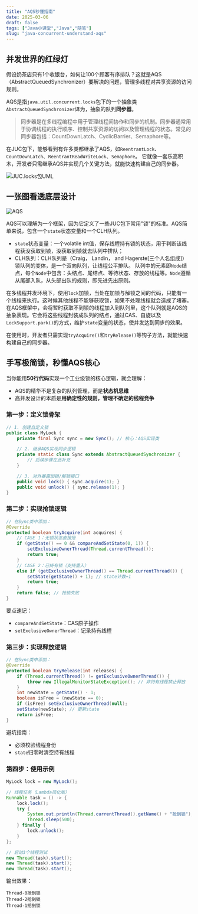 ```yaml
---
title: "AQS秒懂指南"
date: 2025-03-06
draft: false
tags: ["Java小课堂","Java","随笔"]
slug: "java-concurrent-understand-aqs"
---
```



## 并发世界的红绿灯
假设奶茶店只有1个收银台，如何让100个顾客有序排队？这就是AQS（AbstractQueuedSynchronizer）要解决的问题，管理多线程对共享资源的访问规则。

AQS是指`java.util.concurrent.locks`包下的一个抽象类`AbstractQueuedSynchronizer`译为，抽象的队列**同步器**。
> 同步器是在多线程编程中用于管理线程间协作和同步的机制。同步器通常用于协调线程的执行顺序、控制共享资源的访问以及管理线程的状态。常见的同步器包括：CountDownLatch、CyclicBarrier、Semaphore等。

在JUC包下，能够看到有许多类都继承了AQS，如`ReentrantLock`、`CountDownLatch`、`ReentrantReadWriteLock`、`Semaphore`。
它就像一套乐高积木，开发者只需继承AQS并实现几个关键方法，就能快速构建自己的同步器。

![JUC.locks包UML](/posts/annex/images/essays/JUC.locks包UML.png)


## 一张图看透底层设计
![AQS](/posts/annex/images/essays/AQS.png)

AQS可以理解为一个框架，因为它定义了一些JUC包下常用"锁"的标准。AQS简单来说，包含一个`state`状态变量和一个CLH队列。
- `state`状态变量：一个volatile int值，保存线程持有锁的状态，用于判断该线程获没获取到锁，没获取到锁就去队列中排队；
- CLH队列：CLH队列是（Craig， Landin， and Hagerste[三个人名组成]）锁队列的变体，是一个双向队列，让线程公平排队。
队列中的元素即`Node`结点，每个`Node`中包含：头结点、尾结点、等待状态、存放的线程等。`Node`遵循从尾部入队，从头部出队的规则，即先进先出原则。

在多线程并发环境下，使用`lock`加锁，当处在加锁与解锁之间的代码，只能有一个线程来执行。这时候其他线程不能够获取锁，如果不处理线程就会造成了堵塞。
在AQS框架中，会将暂时获取不到锁的线程加入到队列里，这个队列就是AQS的抽象表现。它会将这些线程封装成队列的结点，通过CAS、自旋以及`LockSupport.park()`的方式，维护`state`变量的状态，使并发达到同步的效果。

在使用时，开发者只需实现`tryAcquire()`和`tryRelease()`等钩子方法，就能快速构建自己的同步器。


## 手写极简锁，秒懂AQS核心
当你能用**50行代码**实现一个工业级锁的核心逻辑，就会理解：
- AQS的精华不是复杂的队列管理，而是**状态机思维**
- 高并发设计的本质是**用确定性的规则，管理不确定的线程竞争**

### 第一步：定义锁骨架
```java
// 1. 创建自定义锁  
public class MyLock {  
    private final Sync sync = new Sync(); // 核心：AQS实现类  

    // 2. 继承AQS实现同步逻辑  
    private static class Sync extends AbstractQueuedSynchronizer {  
        // 后续步骤在此补充  
    }  

    // 3. 对外暴露加锁/解锁接口  
    public void lock() { sync.acquire(1); }  
    public void unlock() { sync.release(1); }  
}  
```
### 第二步：实现抢锁逻辑
```java
// 在Sync类中添加：  
@Override  
protected boolean tryAcquire(int acquires) {  
    // CASE 1：无锁状态直接抢  
    if (getState() == 0 && compareAndSetState(0, 1)) {  
        setExclusiveOwnerThread(Thread.currentThread());  
        return true;  
    }  
    // CASE 2：已持有锁（支持重入）  
    else if (getExclusiveOwnerThread() == Thread.currentThread()) {  
        setState(getState() + 1); // state计数+1  
        return true;  
    }  
    return false; // 抢锁失败  
}  
```
要点速记：
- `compareAndSetState`：CAS原子操作
- `setExclusiveOwnerThread`：记录持有线程

### 第三步：实现释放逻辑
```java
// 在Sync类中添加：  
@Override  
protected boolean tryRelease(int releases) {  
    if (Thread.currentThread() != getExclusiveOwnerThread()) {  
        throw new IllegalMonitorStateException(); // 非持有线程禁止释放  
    }  
    int newState = getState() - 1;  
    boolean isFree = (newState == 0);  
    if (isFree) setExclusiveOwnerThread(null);  
    setState(newState); // 更新state  
    return isFree;  
} 
```
避坑指南：
- 必须校验线程身份
- `state`归零时清空持有线程

### 第四步：使用示例
```java
MyLock lock = new MyLock();  

// 线程任务（Lambda简化版）  
Runnable task = () -> {  
    lock.lock();  
    try {  
        System.out.println(Thread.currentThread().getName() + "抢到锁");  
        Thread.sleep(500);  
    } finally {  
        lock.unlock();  
    }  
};  

// 启动3个线程测试  
new Thread(task).start();  
new Thread(task).start();  
new Thread(task).start();  
```

输出效果：
```text
Thread-0抢到锁  
Thread-2抢到锁  
Thread-1抢到锁  
```



